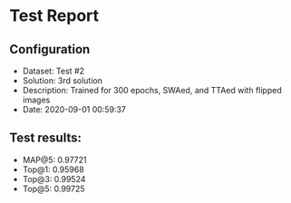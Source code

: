 # Test Report

## Configuration

 - Dataset: Test #2
 - Solution: 3rd solution
 - Description: Trained for 300 epochs, SWAed, and TTAed with flipped images
 - Date: 2020-09-01 00:59:37

## Test results: 

 - MAP@5:    0.97721
 - Top@1:    0.95968
 - Top@3:    0.99524
 - Top@5:    0.99725

